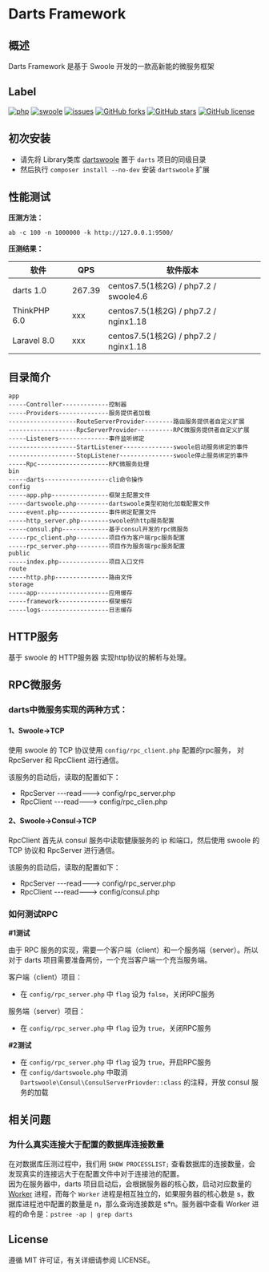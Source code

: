# Darts Framework 

## 概述

Darts Framework 是基于 Swoole 开发的一款高新能的微服务框架

## Label

[![php](https://img.shields.io/badge/php-%3E7.0-blue)](https://www.php.net)
[![swoole](https://img.shields.io/badge/swoole-%3E4.5-blue)](https://www.swoole.com)
[![issues](https://img.shields.io/github/issues/jefferyjob/darts)](https://github.com/jefferyjob/darts/issues)
[![GitHub forks](https://img.shields.io/github/forks/jefferyjob/darts)](https://github.com/jefferyjob/darts)
[![GitHub stars](https://img.shields.io/github/stars/jefferyjob/darts)](https://github.com/jefferyjob/darts)
[![GitHub license](https://img.shields.io/github/license/jefferyjob/darts)](https://github.com/jefferyjob/darts/blob/master/LICENSE)

## 初次安装

- 请先将 Library类库 [dartswoole](https://github.com/jefferyjob/dartswoole) 置于 `darts` 项目的同级目录
- 然后执行 `composer install --no-dev` 安装 `dartswoole` 扩展

## 性能测试

**压测方法：**

```shell
ab -c 100 -n 1000000 -k http://127.0.0.1:9500/
```

**压测结果：**

|  软件   | QPS  | 软件版本  |
|  ----  | ----  | ----  |
| darts 1.0 | 267.39 | centos7.5(1核2G) / php7.2 / swoole4.6 |
| ThinkPHP 6.0  | xxx | centos7.5(1核2G) / php7.2 / nginx1.18 |
| Laravel 8.0  | xxx | centos7.5(1核2G) / php7.2 / nginx1.18 |


## 目录简介

```text
app  
-----Controller-------------控制器     
-----Providers--------------服务提供者加载
-------------------RouteServerProvider--------路由服务提供者自定义扩展
-------------------RpcServerProvider----------RPC微服务提供者自定义扩展
-----Listeners--------------事件监听绑定
-------------------StartListener--------------swoole启动服务绑定的事件
-------------------StopListener---------------swoole停止服务绑定的事件
-----Rpc--------------------RPC微服务处理
bin  
-----darts------------------cli命令操作  
config  
-----app.php----------------框架主配置文件  
-----dartswoole.php---------dartswoole类型初始化加载配置文件  
-----event.php--------------事件绑定配置文件  
-----http_server.php--------swoole的http服务配置
-----consul.php-------------基于consul开发的rpc微服务
-----rpc_client.php---------项目作为客户端rpc服务配置
-----rpc_server.php---------项目作为服务端rpc服务配置
public  
-----index.php--------------项目入口文件  
route  
-----http.php---------------路由文件  
storage  
-----app--------------------应用缓存    
-----framework--------------框架缓存  
-----logs-------------------日志缓存    
```

## HTTP服务

基于 swoole 的 HTTP服务器 实现http协议的解析与处理。

## RPC微服务

### darts中微服务实现的两种方式： 

#### 1、Swoole->TCP

使用 swoole 的 TCP 协议使用 `config/rpc_client.php` 配置的rpc服务， 对 RpcServer 和 RpcClient 进行通信。  
  
该服务的启动后，读取的配置如下：  
- RpcServer   ---read--->    config/rpc_server.php  
- RpcClient   ---read--->    config/rpc_clien.php

#### 2、Swoole->Consul->TCP

RpcClient 首先从 consul 服务中读取健康服务的 ip 和端口，然后使用 swoole 的 TCP 协议和 RpcServer 进行通信。   
  
该服务的启动后，读取的配置如下：  
- RpcServer   ---read--->    config/rpc_server.php  
- RpcClient   ---read--->    config/consul.php

### 如何测试RPC

**#1测试**

由于 RPC 服务的实现，需要一个客户端（client）和一个服务端（server）。所以对于 darts 项目需要准备两份，一个充当客户端一个充当服务端。  


客户端（client）项目：
- 在 `config/rpc_server.php` 中 `flag` 设为 `false`，关闭RPC服务

服务端（server）项目：
- 在 `config/rpc_server.php` 中 `flag` 设为 `true`，关闭RPC服务


**#2测试**

- 在 `config/rpc_server.php` 中 `flag` 设为 `true`，开启RPC服务
- 在 `config/dartswoole.php` 中取消 `Dartswoole\Consul\ConsulServerPriovder::class` 的注释，开放 consul 服务的加载 


## 相关问题

### 为什么真实连接大于配置的数据库连接数量

在对数据库压测过程中，我们用 `SHOW PROCESSLIST;` 查看数据库的连接数量，会发现真实的连接远大于在配置文件中对于连接池的配置。  
因为在服务器中，darts 项目启动后，会根据服务器的核心数，启动对应数量的 [Worker](https://wiki.swoole.com/#/server/setting?id=worker_num) 进程，而每个 `Worker` 进程是相互独立的，如果服务器的核心数是 s，数据库进程池中配置的数量是 n，那么查询连接数是 s*n。服务器中查看 Worker 进程的命令是：`pstree -ap | grep darts`

## License

遵循 MIT 许可证，有关详细请参阅 LICENSE。